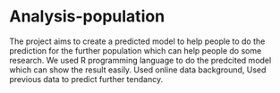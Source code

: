 # Analysis-population
The project aims to create a predicted model to help people to do the prediction for the further population which can help people do some research. We used R programming language to do the predcited model which can show the result easily. Used online data background, Used previous data to predict further tendancy.
